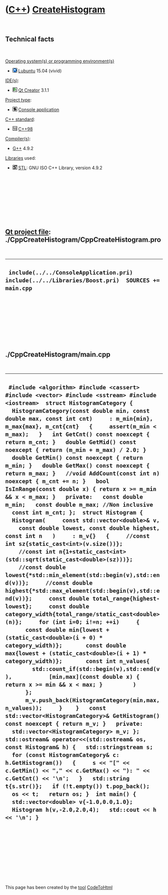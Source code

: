 



 

 

 

 

 

([C++](Cpp.md)) [CreateHistogram](CppCreateHistogram.md)
==========================================================

 

Technical facts
---------------

 

[Operating system(s) or programming environment(s)](CppOs.md)

-   ![Lubuntu](PicLubuntu.png) [Lubuntu](CppLubuntu.md) 15.04 (vivid)

[IDE(s)](CppIde.md):

-   ![Qt Creator](PicQtCreator.png) [Qt Creator](CppQtCreator.md) 3.1.1

[Project type](CppQtProjectType.md):

-   ![console](PicConsole.png) [Console
    application](CppConsoleApplication.md)

[C++ standard](CppStandard.md):

-   ![C++98](PicCpp98.png) [C++98](Cpp98.md)

[Compiler(s)](CppCompiler.md):

-   [G++](CppGpp.md) 4.9.2

[Libraries](CppLibrary.md) used:

-   ![STL](PicStl.png) [STL](CppStl.md): GNU ISO C++ Library, version
    4.9.2

 

 

 

 

 

[Qt project file](CppQtProjectFile.md): ./CppCreateHistogram/CppCreateHistogram.pro
------------------------------------------------------------------------------------

 

  --------------------------------------------------------------------------------------------------
  ` include(../../ConsoleApplication.pri) include(../../Libraries/Boost.pri)  SOURCES += main.cpp`
  --------------------------------------------------------------------------------------------------

 

 

 

 

 

./CppCreateHistogram/main.cpp
-----------------------------

 

  ----------------------------------------------------------------------------------------------------------------------------------------------------------------------------------------------------------------------------------------------------------------------------------------------------------------------------------------------------------------------------------------------------------------------------------------------------------------------------------------------------------------------------------------------------------------------------------------------------------------------------------------------------------------------------------------------------------------------------------------------------------------------------------------------------------------------------------------------------------------------------------------------------------------------------------------------------------------------------------------------------------------------------------------------------------------------------------------------------------------------------------------------------------------------------------------------------------------------------------------------------------------------------------------------------------------------------------------------------------------------------------------------------------------------------------------------------------------------------------------------------------------------------------------------------------------------------------------------------------------------------------------------------------------------------------------------------------------------------------------------------------------------------------------------------------------------------------------------------------------------------------------------------------------------------------------------------------------------------------------------------------------------------------------------------------------------------------------------------------------------------------------------------------------------------------------------------------------------------------------------------------------------------------------------------------------------
  ` #include <algorithm> #include <cassert> #include <vector> #include <sstream> #include <iostream>  struct HistogramCategory {   HistogramCategory(const double min, const double max, const int cnt)     : m_min{min}, m_max{max}, m_cnt{cnt}   {     assert(m_min < m_max);   }   int GetCnt() const noexcept { return m_cnt; }   double GetMid() const noexcept { return (m_min + m_max) / 2.0; }   double GetMin() const noexcept { return m_min; }   double GetMax() const noexcept { return m_max; }   //void AddCount(const int n) noexcept { m_cnt += n; }   bool IsInRange(const double x) { return x >= m_min && x < m_max; }   private:   const double m_min;   const double m_max; //Non inclusive   const int m_cnt; };  struct Histogram {   Histogram(     const std::vector<double>& v,     const double lowest, const double highest, const int n   )     : m_v{}   {     //const int sz{static_cast<int>(v.size())};     //const int n{1+static_cast<int>(std::sqrt(static_cast<double>(sz)))};     //const double lowest{*std::min_element(std::begin(v),std::end(v))};     //const double highest{*std::max_element(std::begin(v),std::end(v))};     const double total_range{highest-lowest};     const double category_width{total_range/static_cast<double>(n)};     for (int i=0; i!=n; ++i)     {       const double min{lowest + (static_cast<double>(i + 0) * category_width)};       const double max{lowest + (static_cast<double>(i + 1) * category_width)};       const int n_values{         std::count_if(std::begin(v),std::end(v),           [min,max](const double x) { return x >= min && x < max; }         )       };       m_v.push_back(HistogramCategory(min,max,n_values));     }    }   const std::vector<HistogramCategory>& GetHistogram() const noexcept { return m_v; }   private:   std::vector<HistogramCategory> m_v; };  std::ostream& operator<<(std::ostream& os, const Histogram& h) {   std::stringstream s;   for (const HistogramCategory& c: h.GetHistogram())   {     s << "[" << c.GetMin() << "," << c.GetMax() << "): " << c.GetCnt() << '\n';   }   std::string t{s.str()};   if (!t.empty()) t.pop_back();   os << t;   return os; }  int main() {   std::vector<double> v{-1.0,0.0,1.0};   Histogram h(v,-2.0,2.0,4);   std::cout << h << '\n'; }`
  ----------------------------------------------------------------------------------------------------------------------------------------------------------------------------------------------------------------------------------------------------------------------------------------------------------------------------------------------------------------------------------------------------------------------------------------------------------------------------------------------------------------------------------------------------------------------------------------------------------------------------------------------------------------------------------------------------------------------------------------------------------------------------------------------------------------------------------------------------------------------------------------------------------------------------------------------------------------------------------------------------------------------------------------------------------------------------------------------------------------------------------------------------------------------------------------------------------------------------------------------------------------------------------------------------------------------------------------------------------------------------------------------------------------------------------------------------------------------------------------------------------------------------------------------------------------------------------------------------------------------------------------------------------------------------------------------------------------------------------------------------------------------------------------------------------------------------------------------------------------------------------------------------------------------------------------------------------------------------------------------------------------------------------------------------------------------------------------------------------------------------------------------------------------------------------------------------------------------------------------------------------------------------------------------------------------------

 

 

 

 

 





 




This page has been created by the [tool](Tools.md)
[CodeToHtml](ToolCodeToHtml.md)
